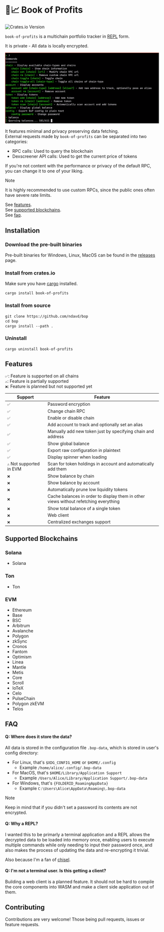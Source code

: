 # 📒📈 Book of Profits

<img alt="Crates.io Version" src="https://img.shields.io/crates/v/book-of-profits?style=flat-square">

`book-of-profits` is a multichain portfolio tracker in
[REPL](https://en.wikipedia.org/wiki/Read%E2%80%93eval%E2%80%93print_loop) form.

It is private - All data is locally encrypted.

<img src='https://raw.githubusercontent.com/ndavd/bop/main/.github/demo.gif' />

It features minimal and privacy preserving data fetching.\
External requests made by `book-of-profits` can be separated into two
categories:

- RPC calls: Used to query the blockchain
- Dexscreener API calls: Used to get the current price of tokens

If you're not content with the performance or privacy of the default RPC, you
can change it to one of your liking.

> [!NOTE]
> It is highly recommended to use custom RPCs, since the public ones often have
> severe rate limits.

See [features](https://github.com/ndavd/bop?tab=readme-ov-file#features).\
See
[supported blockchains](https://github.com/ndavd/bop?tab=readme-ov-file#supported-blockchains).\
See [faq](https://github.com/ndavd/bop?tab=readme-ov-file#faq).

## Installation

### Download the pre-built binaries

Pre-built binaries for Windows, Linux, MacOS can be found in the
[releases](https://github.com/ndavd/bop/releases) page.

### Install from crates.io

Make sure you have [cargo](https://doc.rust-lang.org/stable/cargo/) installed.

```
cargo install book-of-profits
```

### Install from source

```
git clone https://github.com/ndavd/bop
cd bop
cargo install --path .
```

### Uninstall

```
cargo uninstall book-of-profits
```

## Features

`✅`: Feature is supported on all chains\
`⚠️`: Feature is partially supported\
`❌`: Feature is planned but not supported yet

| Support                   | Feature                                                                              |
| ------------------------- | ------------------------------------------------------------------------------------ |
| `✅`                      | Password encryption                                                                  |
| `✅`                      | Change chain RPC                                                                     |
| `✅`                      | Enable or disable chain                                                              |
| `✅`                      | Add account to track and optionally set an alias                                     |
| `✅`                      | Manually add new token just by specifying chain and address                          |
| `✅`                      | Show global balance                                                                  |
| `✅`                      | Export raw configuration in plaintext                                                |
| `✅`                      | Display spinner when loading                                                         |
| `⚠️` Not supported in EVM | Scan for token holdings in account and automatically add them                        |
| `❌`                      | Show balance by chain                                                                |
| `❌`                      | Show balance by account                                                              |
| `❌`                      | Automatically prune low liquidity tokens                                             |
| `❌`                      | Cache balances in order to display them in other views without refetching everything |
| `❌`                      | Show total balance of a single token                                                 |
| `❌`                      | Web client                                                                           |
| `❌`                      | Centralized exchanges support                                                        |

## Supported Blockchains

### Solana

- Solana

### Ton

- Ton

### EVM

- Ethereum
- Base
- BSC
- Arbitrum
- Avalanche
- Polygon
- zkSync
- Cronos
- Fantom
- Optimism
- Linea
- Mantle
- Metis
- Core
- Scroll
- IoTeX
- Celo
- PulseChain
- Polygon zkEVM
- Telos

## FAQ

#### Q: Where does it store the data?

All data is stored in the configuration file `.bop-data`, which is stored in
user's config directory:

- For Linux, that's `$XDG_CONFIG_HOME` or `$HOME/.config`
  - Example `/home/alice/.config/.bop-data`
- For MacOS, that's `$HOME/Library/Application Support`
  - Example `/Users/Alice/Library/Application Support/.bop-data`
- For Windows, that's `{FOLDERID_RoamingAppData}`
  - Example `C:\Users\Alice\AppData\Roaming\.bop-data`

> [!NOTE]
> Keep in mind that if you didn't set a password its contents are not encrypted.

#### Q: Why a REPL?

I wanted this to be primarly a terminal application and a REPL allows the
decrypted data to be loaded into memory once, enabling users to execute multiple
commands while only needing to input their password once, and also makes the
process of updating the data and re-encrypting it trivial.

Also because I'm a fan of [chisel](https://book.getfoundry.sh/reference/chisel).

#### Q: I'm not a terminal user. Is this getting a client?

Building a web client is a planned feature. It should not be hard to compile the
core components into WASM and make a client side application out of them.

## Contributing

Contributions are very welcome! Those being pull requests, issues or feature
requests.
